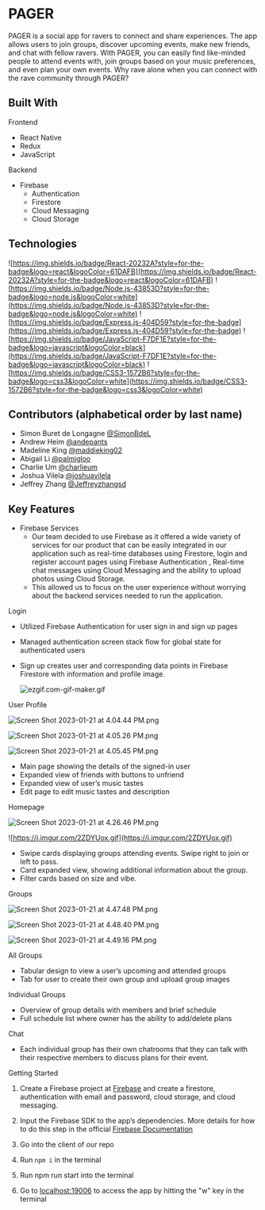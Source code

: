 # **PAGER**

PAGER is a social app for ravers to connect and share experiences. The app allows users to join groups, discover upcoming events, make new friends, and chat with fellow ravers. With PAGER, you can easily find like-minded people to attend events with, join groups based on your music preferences, and even plan your own events. Why rave alone when you can connect with the rave community through PAGER?


## Built With

Frontend 

- React Native
- Redux
- JavaScript

Backend 

- Firebase
    - Authentication
    - Firestore
    - Cloud Messaging
    - Cloud Storage

## Technologies

![https://img.shields.io/badge/React-20232A?style=for-the-badge&logo=react&logoColor=61DAFB](https://img.shields.io/badge/React-20232A?style=for-the-badge&logo=react&logoColor=61DAFB) ![https://img.shields.io/badge/Node.js-43853D?style=for-the-badge&logo=node.js&logoColor=white](https://img.shields.io/badge/Node.js-43853D?style=for-the-badge&logo=node.js&logoColor=white) ![https://img.shields.io/badge/Express.js-404D59?style=for-the-badge](https://img.shields.io/badge/Express.js-404D59?style=for-the-badge) ![https://img.shields.io/badge/JavaScript-F7DF1E?style=for-the-badge&logo=javascript&logoColor=black](https://img.shields.io/badge/JavaScript-F7DF1E?style=for-the-badge&logo=javascript&logoColor=black) ![https://img.shields.io/badge/CSS3-1572B6?style=for-the-badge&logo=css3&logoColor=white](https://img.shields.io/badge/CSS3-1572B6?style=for-the-badge&logo=css3&logoColor=white)

## Contributors (alphabetical order by last name)

- Simon Buret de Longagne [@SimonBdeL]([https://github.com/SimonBdeL](https://github.com/SimonBdeL))
- Andrew Heim [@andepants]([https://github.com/andepants](https://github.com/andepants))
- Madeline King [@maddieking02]([https://github.com/maddieking02](https://github.com/maddieking02))
- Abigail Li [@palmigloo]([https://github.com/palmigloo](https://github.com/palmigloo))
- Charlie Um [@charlieum]([https://github.com/charlieum](https://github.com/charlieum))
- Joshua Vilela [@joshuavilela]([https://github.com/joshuavilela1](https://github.com/joshuavilela1))
- Jeffrey Zhang [@Jeffreyzhangsd]([https://github.com/Jeffreyzhangsd](https://github.com/Jeffreyzhangsd))

## Key Features

- Firebase Services
    - Our team decided to use Firebase as it offered a wide variety of services for our product that can be easily integrated in our application such as real-time databases using Firestore, login and register account pages using Firebase Authentication , Real-time chat messages using Cloud Messaging and the ability to upload photos using Cloud Storage.
    - This allowed us to focus on the user experience without worrying about the backend services needed to run the application.

Login

- Utilized Firebase Authentication for user sign in and sign up pages
- Managed authentication screen stack flow for global state for authenticated users
- Sign up creates user and corresponding data points in Firebase Firestore with information and profile image.
    
    ![ezgif.com-gif-maker.gif](https://s3.us-west-2.amazonaws.com/secure.notion-static.com/192b630f-c963-42c4-a5bf-274fe593c36d/ezgif.com-gif-maker.gif?X-Amz-Algorithm=AWS4-HMAC-SHA256&X-Amz-Content-Sha256=UNSIGNED-PAYLOAD&X-Amz-Credential=AKIAT73L2G45EIPT3X45%2F20230122%2Fus-west-2%2Fs3%2Faws4_request&X-Amz-Date=20230122T015656Z&X-Amz-Expires=86400&X-Amz-Signature=30eb385de147b78a793c9af92170d6c1e7e73a5f2f3c771d9e3278c946e0bec0&X-Amz-SignedHeaders=host&response-content-disposition=filename%3D%22ezgif.com-gif-maker.gif%22&x-id=GetObject)
    

User Profile

![Screen Shot 2023-01-21 at 4.04.44 PM.png](https://s3.us-west-2.amazonaws.com/secure.notion-static.com/ec2e0508-74e3-4a84-8630-e27ef0443b9d/Screen_Shot_2023-01-21_at_4.04.44_PM.png?X-Amz-Algorithm=AWS4-HMAC-SHA256&X-Amz-Content-Sha256=UNSIGNED-PAYLOAD&X-Amz-Credential=AKIAT73L2G45EIPT3X45%2F20230122%2Fus-west-2%2Fs3%2Faws4_request&X-Amz-Date=20230122T015742Z&X-Amz-Expires=86400&X-Amz-Signature=a834fce86f82ff257d969207835d12aeae4ea532344d9527d3f2a756b56e8004&X-Amz-SignedHeaders=host&response-content-disposition=filename%3D%22Screen%2520Shot%25202023-01-21%2520at%25204.04.44%2520PM.png)

![Screen Shot 2023-01-21 at 4.05.26 PM.png](https://s3.us-west-2.amazonaws.com/secure.notion-static.com/e0fdace9-8e38-4b90-b417-f75dcdd2bfab/Screen_Shot_2023-01-21_at_4.05.26_PM.png?X-Amz-Algorithm=AWS4-HMAC-SHA256&X-Amz-Content-Sha256=UNSIGNED-PAYLOAD&X-Amz-Credential=AKIAT73L2G45EIPT3X45%2F20230122%2Fus-west-2%2Fs3%2Faws4_request&X-Amz-Date=20230122T015821Z&X-Amz-Expires=86400&X-Amz-Signature=bd5f91b32a5a808af036235364e29c44c07053091cea5a083dac1fc47430e5f6&X-Amz-SignedHeaders=host&response-content-disposition=filename%3D%22Screen%2520Shot%25202023-01-21%2520at%25204.05.26%2520PM.png%22&x-id=GetObject)

![Screen Shot 2023-01-21 at 4.05.45 PM.png](https://s3.us-west-2.amazonaws.com/secure.notion-static.com/e4ed1afd-c181-456a-b3cb-418d70d8a805/Screen_Shot_2023-01-21_at_4.05.45_PM.png?X-Amz-Algorithm=AWS4-HMAC-SHA256&X-Amz-Content-Sha256=UNSIGNED-PAYLOAD&X-Amz-Credential=AKIAT73L2G45EIPT3X45%2F20230122%2Fus-west-2%2Fs3%2Faws4_request&X-Amz-Date=20230122T015830Z&X-Amz-Expires=86400&X-Amz-Signature=7be2a52d3edb0e8efe6f498c8d7fb197cda1fcfbb2d4df26641f3fdc4c842cfe&X-Amz-SignedHeaders=host&response-content-disposition=filename%3D%22Screen%2520Shot%25202023-01-21%2520at%25204.05.45%2520PM.png%22&x-id=GetObject)

- Main page showing the details of the signed-in user
- Expanded view of friends with buttons to unfriend
- Expanded view of user’s music tastes
- Edit page to edit music tastes and description

Homepage

![Screen Shot 2023-01-21 at 4.26.46 PM.png](https://s3.us-west-2.amazonaws.com/secure.notion-static.com/c4c63c0f-081a-4d3e-ab1f-19fbffbdf70d/Screen_Shot_2023-01-21_at_4.26.46_PM.png?X-Amz-Algorithm=AWS4-HMAC-SHA256&X-Amz-Content-Sha256=UNSIGNED-PAYLOAD&X-Amz-Credential=AKIAT73L2G45EIPT3X45%2F20230122%2Fus-west-2%2Fs3%2Faws4_request&X-Amz-Date=20230122T015842Z&X-Amz-Expires=86400&X-Amz-Signature=2ce82dc8774f517fbeb4efff78e807ba3162382f4b5f395487a777da868392db&X-Amz-SignedHeaders=host&response-content-disposition=filename%3D%22Screen%2520Shot%25202023-01-21%2520at%25204.26.46%2520PM.png%22&x-id=GetObject)

![https://i.imgur.com/2ZDYUox.gif](https://i.imgur.com/2ZDYUox.gif)

- Swipe cards displaying groups attending events. Swipe right to join or left to pass.
- Card expanded view, showing additional information about the group.
- Filter cards based on size and vibe.

Groups

![Screen Shot 2023-01-21 at 4.47.48 PM.png](https://s3.us-west-2.amazonaws.com/secure.notion-static.com/7da4fb51-2820-4ddc-97ed-a23fd914e82e/Screen_Shot_2023-01-21_at_4.47.48_PM.png?X-Amz-Algorithm=AWS4-HMAC-SHA256&X-Amz-Content-Sha256=UNSIGNED-PAYLOAD&X-Amz-Credential=AKIAT73L2G45EIPT3X45%2F20230122%2Fus-west-2%2Fs3%2Faws4_request&X-Amz-Date=20230122T015909Z&X-Amz-Expires=86400&X-Amz-Signature=4f03fb3d37b62f05e145ba9ac7344f784dcabc2fca738d4b874915893cc4f377&X-Amz-SignedHeaders=host&response-content-disposition=filename%3D%22Screen%2520Shot%25202023-01-21%2520at%25204.47.48%2520PM.png%22&x-id=GetObject)

![Screen Shot 2023-01-21 at 4.48.40 PM.png](https://s3.us-west-2.amazonaws.com/secure.notion-static.com/be3edd12-db3b-460a-be44-b8d6b30a13f9/Screen_Shot_2023-01-21_at_4.48.40_PM.png?X-Amz-Algorithm=AWS4-HMAC-SHA256&X-Amz-Content-Sha256=UNSIGNED-PAYLOAD&X-Amz-Credential=AKIAT73L2G45EIPT3X45%2F20230122%2Fus-west-2%2Fs3%2Faws4_request&X-Amz-Date=20230122T015911Z&X-Amz-Expires=86400&X-Amz-Signature=2d5005d416cd00528d6c3a6b6dbb668c0a4121717374d74da30b1c66761004ee&X-Amz-SignedHeaders=host&response-content-disposition=filename%3D%22Screen%2520Shot%25202023-01-21%2520at%25204.48.40%2520PM.png%22&x-id=GetObject)

![Screen Shot 2023-01-21 at 4.49.16 PM.png](https://s3.us-west-2.amazonaws.com/secure.notion-static.com/9766f863-6acd-4293-a8e1-0c8358307b2f/Screen_Shot_2023-01-21_at_4.49.16_PM.png?X-Amz-Algorithm=AWS4-HMAC-SHA256&X-Amz-Content-Sha256=UNSIGNED-PAYLOAD&X-Amz-Credential=AKIAT73L2G45EIPT3X45%2F20230122%2Fus-west-2%2Fs3%2Faws4_request&X-Amz-Date=20230122T015913Z&X-Amz-Expires=86400&X-Amz-Signature=d0ddb4cb616dcfd70eaffa9ec06b16dcc39dd4822d49eee332c9d3be5ef22aec&X-Amz-SignedHeaders=host&response-content-disposition=filename%3D%22Screen%2520Shot%25202023-01-21%2520at%25204.49.16%2520PM.png%22&x-id=GetObject)

All Groups

- Tabular design to view a user’s upcoming and attended groups
- Tab for user to create their own group and upload group images

Individual Groups

- Overview of group details with members and brief schedule
- Full schedule list where owner has the ability to add/delete plans

Chat

- Each individual group has their own chatrooms that they can talk with their respective members to discuss plans for their event.

Getting Started 

1. Create a Firebase project at [Firebase](https://firebase.google.com/) and create a firestore, authentication with email and password, cloud storage, and cloud messaging.
2. Input the Firebase SDK to the app’s dependencies. More details for how to do this step in the official [Firebase Documentation](https://firebase.google.com/docs/web/setup)
3. Go into the client of our repo
4. Run ```npm i``` in the terminal  

1. Run npm run start into the terminal
2. Go to [localhost:19006](http://localhost:19006) to access the app by hitting the "w" key in the terminal
